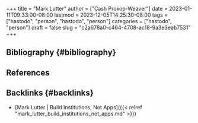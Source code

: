 +++
title = "Mark Lutter"
author = ["Cash Prokop-Weaver"]
date = 2023-01-11T09:33:00-08:00
lastmod = 2023-12-05T14:25:30-08:00
tags = ["hastodo", "person", "hastodo", "person"]
categories = ["hastodo", "person"]
draft = false
slug = "c2a678a0-c464-4708-ac18-9a3e3eab7531"
+++

## Bibliography {#bibliography}

## References

<style>.csl-entry{text-indent: -1.5em; margin-left: 1.5em;}</style><div class="csl-bib-body">
</div>


## Backlinks {#backlinks}

-   [Mark Lutter | Build Institutions, Not Apps]({{< relref "mark_lutter_build_institutions_not_apps.md" >}})
